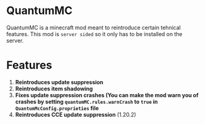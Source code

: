 # QuantumMC
QuantumMC is a minecraft mod meant to reintroduce certain tehnical features. This mod is `server sided` so it only has to be installed on the server.

# Features
1. **Reintroduces update suppression**
2. **Reintroduces item shadowing**
3. **Fixes update suppression crashes (You can make the mod warn you of crashes by setting `quantumMC.rules.warnCrash` to `true` in `QuantumMcConfig.proprieties` file**
4. **Reintroduces CCE update suppression** (1.20.2)

